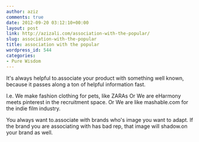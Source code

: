 ```yaml
---
author: aziz
comments: true
date: 2012-09-20 03:12:10+00:00
layout: post
link: http://azizali.com/association-with-the-popular/
slug: association-with-the-popular
title: association with the popular
wordpress_id: 544
categories:
- Pure Wisdom
---
```


It's always helpful to.associate your product with something well known, because it passes along a ton of helpful information fast.

I.e. We make fashion clothing for pets, like ZARAs
Or
We are eHarmony meets pinterest in the recruitment space.
Or
We are like mashable.com for the indie film industry.

You always want to.associate with brands who's image you want to adapt. If the brand you are associating with has bad rep, that image will shadow.on your brand as well.
